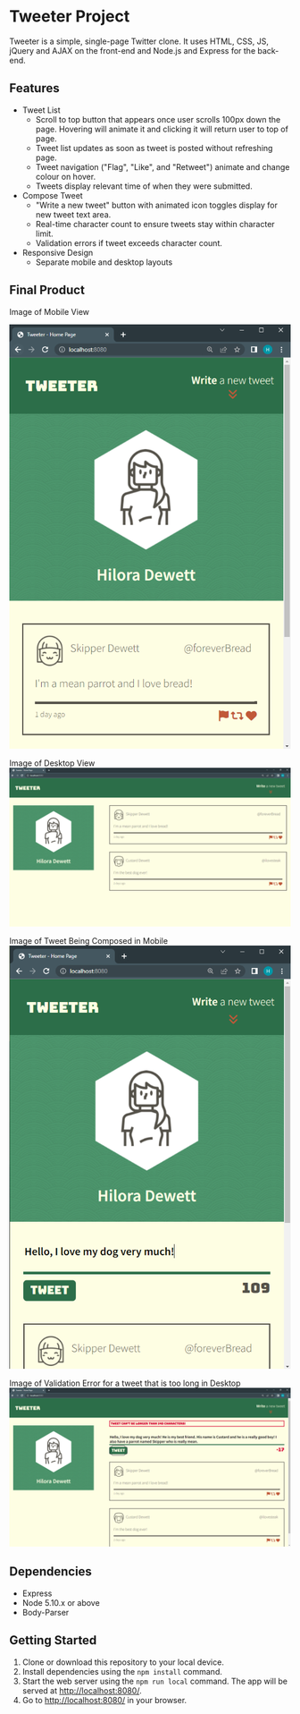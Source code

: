 # Tweeter Project

Tweeter is a simple, single-page Twitter clone. It uses HTML, CSS, JS, jQuery and AJAX on the front-end and Node.js and Express for the back-end.

## Features

- Tweet List
  - Scroll to top button that appears once user scrolls 100px down the page. Hovering will animate it and clicking it will return user to top of page.
  - Tweet list updates as soon as tweet is posted without refreshing page.
  - Tweet navigation ("Flag", "Like", and "Retweet") animate and change colour on hover.
  - Tweets display relevant time of when they were submitted.
- Compose Tweet
  - "Write a new tweet" button with animated icon toggles display for new tweet text area.
  - Real-time character count to ensure tweets stay within character limit.
  - Validation errors if tweet exceeds character count.
- Responsive Design
  - Separate mobile and desktop layouts

## Final Product

Image of Mobile View<br/>

!["Image of Mobile View"](https://github.com/hdewett/tweeter/blob/master/public/images/MobileView.png)

Image of Desktop View
!["Image of Desktop View"](https://github.com/hdewett/tweeter/blob/master/public/images/DesktopView.png)

Image of Tweet Being Composed in Mobile
!["Image of Tweet Being Composed in Mobile"](https://github.com/hdewett/tweeter/blob/master/public/images/TweetComposed.png)

Image of Validation Error for a tweet that is too long in Desktop
!["Image of Validation Error for a tweet that is too long in Desktop"](https://github.com/hdewett/tweeter/blob/master/public/images/ValidationError.png)

## Dependencies

- Express
- Node 5.10.x or above
- Body-Parser

## Getting Started

1. Clone or download this repository to your local device.
2. Install dependencies using the `npm install` command.
3. Start the web server using the `npm run local` command. The app will be served at <http://localhost:8080/>.
4. Go to <http://localhost:8080/> in your browser.
